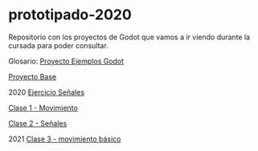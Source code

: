 # prototipado-2020
Repositorio con los proyectos de Godot que vamos a ir viendo durante la cursada para poder consultar.

Glosario:
[Proyecto Ejemplos Godot](https://github.com/iabadie/prototipado-unpaz/tree/master/Ejemplos)

[Proyecto Base](https://github.com/iabadie/prototipado-unpaz/tree/master/proyecto_base)

2020
[Ejercicio Señales](https://github.com/iabadie/prototipado-unpaz/tree/master/ejercicio_senales)

[Clase 1 - Movimiento](https://github.com/iabadie/prototipado-unpaz/tree/master/2020/clase_1_movimiento_y_plataformas)

[Clase 2 - Señales](https://github.com/iabadie/prototipado-unpaz/tree/master/2020/clase_2_senales)

2021
[Clase 3 - movimiento básico](https://github.com/iabadie/prototipado-unpaz/tree/master/2021/clase_3_movimiento)


